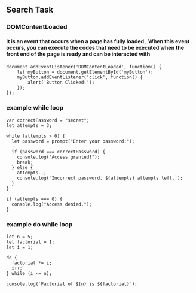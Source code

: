 ## Search Task
### DOMContentLoaded
#### It is an event that occurs when a page has fully loaded , When this event occurs, you can execute the codes that need to be executed when the front end of the page is ready and can be interacted with
```
document.addEventListener('DOMContentLoaded', function() {
    let myButton = document.getElementById('myButton');
    myButton.addEventListener('click', function() {
        alert('Button Clicked!');
    });
});
```
### example while loop
```
var correctPassword = "secret";
let attempts = 3;

while (attempts > 0) {
  let password = prompt("Enter your password:");
  
  if (password === correctPassword) {
    console.log("Access granted!");
    break; 
  } else {
    attempts--;
    console.log(`Incorrect password. ${attempts} attempts left.`);
  }
}

if (attempts === 0) {
  console.log("Access denied.");
}
```
### example do while loop
```
let n = 5;
let factorial = 1;
let i = 1;

do {
  factorial *= i;
  i++;
} while (i <= n);

console.log(`Factorial of ${n} is ${factorial}`);
```





